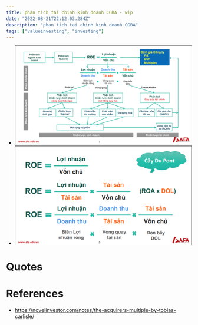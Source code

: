```yaml
---
title: phan tich tai chinh kinh doanh CGBA - wip
date: "2022-08-21T22:12:03.284Z"
description: "phan tich tai chinh kinh doanh CGBA"
tags: ["valueinvesting", "investing"]
---
```


- ![tổng quan phân tích tài chính](./overview-cgba.png)
- ![caydunt point](./caydupont.png)


# Quotes


# References
- https://novelinvestor.com/notes/the-acquirers-multiple-by-tobias-carlisle/